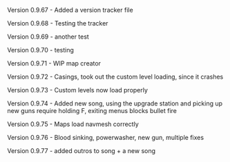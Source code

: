 Version 0.9.67 - Added a version tracker file

Version 0.9.68 - Testing the tracker

Version 0.9.69 - another test

Version 0.9.70 - testing

Version 0.9.71 - WIP map creator

Version 0.9.72 - Casings, took out the custom level loading, since it crashes

Version 0.9.73 - Custom levels now load properly

Version 0.9.74 - Added new song, using the upgrade station and picking up new guns require holding F, exiting menus blocks bullet fire

Version 0.9.75 - Maps load navmesh correctly

Version 0.9.76 - Blood sinking, powerwasher, new gun, multiple fixes

Version 0.9.77 - added outros to song + a new song

